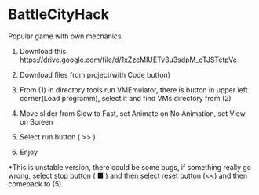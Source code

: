 # BattleCityHack
Popular game with own mechanics

1. Download this [https://drive.google.com/file/d/1xZzcMIUETv3u3sdpM_oTJSTetpVe ](https://drive.google.com/file/d/1xZzcMIUETv3u3sdpM_oTJSTetpVee3KZ/view)

2. Download files from project(with Code button)

3. From (1) in directory tools run VMEmulator, there is button in upper left corner(Load programm), select it and find VMs directory from (2)

4. Move slider from Slow to Fast, set Animate on No Animation, set View on Screen

5. Select run button ( >> )
6. Enjoy

*This is unstable version, there could be some bugs, if something really go wrong,  select stop button ( ■ ) and then select reset button (<<) and then comeback to (5).
